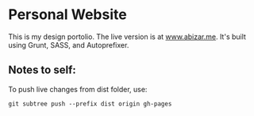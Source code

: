 
# Personal Website
This is my design portolio. The live version is at www.abizar.me. It's built using Grunt, SASS, and Autoprefixer.

## Notes to self: 
To push live changes from dist folder, use: 
```
git subtree push --prefix dist origin gh-pages
``` 
